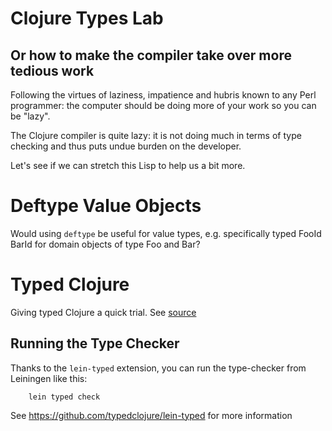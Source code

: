 # Clojure Types Lab 
## Or how to make the compiler take over more tedious work

Following the virtues of laziness, impatience and hubris known to any Perl programmer: 
the computer should be doing more of your work so you can be "lazy". 

The Clojure compiler is quite lazy: it is not doing much in terms of type checking and
thus puts undue burden on the developer. 

Let's see if we can stretch this Lisp to help us a bit more.

# Deftype Value Objects
Would using `deftype` be useful for value types, e.g. specifically typed FooId BarId for domain objects of type Foo and Bar?

# Typed Clojure
Giving typed Clojure a quick trial.
See [source](src/clojure_types_lab/typed.clj)

## Running the Type Checker
Thanks to the `lein-typed` extension, you can run the type-checker from Leiningen like this:

```
    lein typed check
```

See https://github.com/typedclojure/lein-typed for more information

